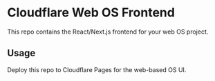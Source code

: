 # Cloudflare Web OS Frontend

This repo contains the React/Next.js frontend for your web OS project.

## Usage
Deploy this repo to Cloudflare Pages for the web-based OS UI.
